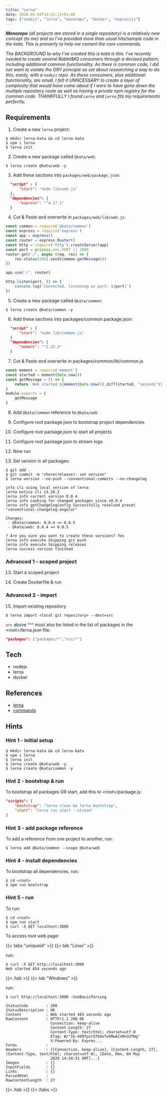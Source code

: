```yaml
---
title: "Lerna"
date: 2020-05-04T14:33:12+01:00
tags: ["nodejs", "lerna", "monorepo", "docker", "expressjs"]
---
```


_**Monorepo** (all projects are stored in a single repository) is a relatively new concept (to me) and so I've provided more than usual hits/sample code in the kata. This is primarily to help me cement the core commands._

_The BACKGROUND to why I've created this is kata is this.  I've recently needed to create several RabbitMQ consumers through a devised pattern, including additional common functionality.  As there is common code, I did not want to violate the DRY principle so set about researching a way to do this, easily, with a `nodejs` repo. As these consumers, plus additional functionality, are small, I felt it UNNCESSARY to create a layer of complexity that would have come about if I were to have gone down the multiple repository route as well as having a private npm registry for the common code. THANKFULLY I found `Lerna` and `Lerna` fits my requirements perfectly._

## Requirements

1. Create a new `lerna` project:

```
$ mkdir lerna-kata && cd lerna-kata
$ npm i lerna
$ lerna init
```

2. Create a new package called `@kata/web`:

```
$ lerna create @kata/web -y
```

3. Add these sections into `packages/web/package.json`:

```json
  "script" : {
      "start": "node lib/web.js"
  },
  "dependencies": {    
      "express": "^4.17.1"
  }
```

4. Cut & Paste and overwrite in `packages/web/lib/web.js`:

```js
const common = require('@kata/common')
const express = require('express')
const app = express()
const router = express.Router()
const http = require('http').createServer(app)
const port = process.env.PORT || 3000
router.get('/', async (req, res) => {
    res.status(200).send(common.getMessage())
})

app.use('/', router)

http.listen(port, () => {
    console.log(`Connected, listening on port: ${port}`)
})
```

5. Create a new package called `@kata/common`:

```
$ lerna create @kata/common -y
```

6. Add these sections into packages/common.package.json:

```json
  "script" : {
      "start": "node lib/common.js"
  }
  "dependencies": {    
      "moment": "^2.25.2"
  }
```

7. Cut & Paste and overwrite in packages/common/lib/common.js

```js
const moment = require('moment')
const started = moment(Date.now())
const getMessage = () => {
    return `Web started ${moment(Date.now()).diff(started, "seconds")} seconds ago`
}
module.exports = {
    getMessage
}
```

8. Add `@kata/common` reference to `@kata/web`

9. Configure root package.json to bootstrap project dependencies

10. Configure root package.json to start all projects

11. Configure root package.json to stream logs

12. Now run 

13. Set version in all packages:

```
$ git add .
$ git commit -m "chore(release): set version"
$ lerna version --no-push --conventional-commits --no-changelog

info cli using local version of lerna
lerna notice cli v3.20.2
lerna info current version 0.0.4
lerna info Looking for changed packages since v0.0.4
lerna info getChangelogConfig Successfully resolved preset "conventional-changelog-angular"

Changes:
 - @kata/common: 0.0.4 => 0.0.5
 - @kata/web: 0.0.4 => 0.0.5

? Are you sure you want to create these versions? Yes
lerna info execute Skipping git push
lerna info execute Skipping releases
lerna success version finished
```

### Advanced 1 - scoped project

13. Start a scoped project

14. Create Dockerfile & run 

### Advanced 2 - import

15. Import existing repository

```
$ lerna import <local git repository> --dest=src
```

`src` above ^^^ must also be listed in the list of packages in the \<root>/lerna.json file:

```json
"packages": ["packages/*","src/*"]
```

## Tech

- nodejs
- lerna
- docker

## References

- [lerna](https://github.com/lerna/lerna)
- [commands](https://github.com/lerna/lerna)

## Hints

### Hint 1 - initial setup

```
$ mkdir lerna-kata && cd lerna-kata
$ npm i lerna
$ lerna init
$ lerna create @kata/web -y
$ lerna create @kata/common -y
```

### Hint 2 - bootstrap & run

To bootstrap all packages OR start, add this to \<root>/package.js:

```json
"scripts": {
    "bootstrap": "lerna clean && lerna bootstrap",
    "start": "lerna run start --stream"
}
```

### Hint 3 - add package reference

To add a reference from one project to another, run:

```
$ lerna add @kata/common --scope @kata/web
```

### Hint 4 - install dependencies

To bootstrap all dependencies, run:

```
$ cd <root>
$ npm run bootstrap
```

### Hint 5 - run

To run:

```
$ cd <root>
$ npm run start
$ curl -X GET localhost:3000
```

To access root web page:

{{< tabs "uniqueid" >}}
{{< tab "Linux" >}}

run:
```
$ curl -X GET http://localhost:3000
Web started 654 seconds ago
```
{{< /tab >}}
{{< tab "Windows" >}} 

run:
```
$ curl http://localhost:3000 -UseBasicParsing

StatusCode        : 200
StatusDescription : OK
Content           : Web started 483 seconds ago
RawContent        : HTTP/1.1 200 OK
                    Connection: keep-alive
                    Content-Length: 27
                    Content-Type: text/html; charset=utf-8
                    ETag: W/"1b-499fpsrG7b9xfw5MwAIxMn33THg"
                    X-Powered-By: Expres...
Forms             :
Headers           : {[Connection, keep-alive], [Content-Length, 27], [Content-Type, text/html; charset=utf-8], [Date, Mon, 04 May
                    2020 14:34:31 GMT]...}
Images            : {}
InputFields       : {}
Links             : {}
ParsedHtml        :
RawContentLength  : 27
```

 {{< /tab >}}
{{< /tabs >}}